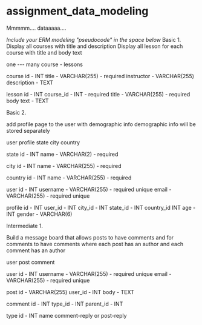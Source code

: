 # assignment_data_modeling
Mmmmm.... dataaaaa....

*Include your ERM modeling "pseudocode" in the space below*
Basic 1.
Display all courses with title and description
Display all lesson for each course with title and body text

one  ---  many
course - lessons

course
  id - INT
  title - VARCHAR(255) - required
  instructor - VARCHAR(255)
  description - TEXT

lesson
  id - INT
  course_id - INT - required
  title - VARCHAR(255) - required
  body text - TEXT

Basic 2.

add profile page to the user with demographic info
demographic info will be stored separately

user
profile
state
city
country

state
  id - INT
  name - VARCHAR(2) - required

city
  id - INT
  name - VARCHAR(255) - required

country
  id - INT
  name - VARCHAR(255) - required

user
  id - INT
  username - VARCHAR(255) - required unique
  email - VARCHAR(255) - required unique

profile
  id - INT
  user_id - INT
  city_id - INT
  state_id - INT
  country_id INT
  age - INT
  gender - VARCHAR(6)


Intermediate 1.

Build a message board that allows posts to have comments
and for comments to have comments
where each post has an author and each comment has an author

user
post
comment

user
  id - INT
  username - VARCHAR(255) - required unique
  email - VARCHAR(255) - required unique

post
  id - VARCHAR(255)
  user_id - INT
  body - TEXT

comment
  id - INT
  type_id - INT
  parent_id - INT



type
  id - INT
  name comment-reply or post-reply
